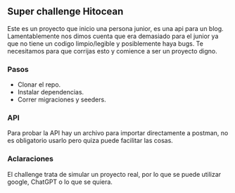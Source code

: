 ## Super challenge Hitocean

Este es un proyecto que inicio una persona junior, es una api para un blog. Lamentablemente nos dimos cuenta que era demasiado para el junior ya que no tiene un codigo limpio/legible y posiblemente haya bugs. Te necesitamos para que corrijas esto y comience a ser un proyecto digno.

### Pasos
- Clonar el repo.
- Instalar dependencias.
- Correr migraciones y seeders.

### API
Para probar la API hay un archivo para importar directamente a postman, no es obligatorio usarlo pero quiza puede facilitar las cosas.

### Aclaraciones
El challenge trata de simular un proyecto real, por lo que se puede utilizar google, ChatGPT o lo que se quiera.
